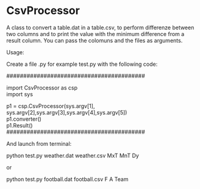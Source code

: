 # CsvProcessor
A class to convert a table.dat in a table.csv, to perform differenze between two columns and to print the value with the minimum difference from a result column. You can pass the colomuns and the files as arguments.


Usage:

Create a file .py for example test.py with the following code:

#########################################

import CsvProcessor as csp 					                                  
import sys  


p1 = csp.CsvProcessor(sys.argv[1], sys.argv[2],sys.argv[3],sys.argv[4],sys.argv[5])              
p1.converter()             				                                          
p1.Result()   
#########################################

And launch from terminal:

python test.py weather.dat weather.csv MxT MnT Dy 

or 

python test.py football.dat football.csv F A Team
